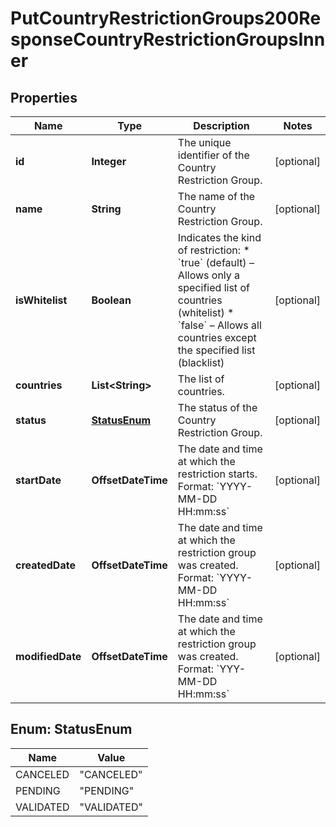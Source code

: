 

# PutCountryRestrictionGroups200ResponseCountryRestrictionGroupsInner


## Properties

| Name | Type | Description | Notes |
|------------ | ------------- | ------------- | -------------|
|**id** | **Integer** | The unique identifier of the Country Restriction Group. |  [optional] |
|**name** | **String** | The name of the Country Restriction Group. |  [optional] |
|**isWhitelist** | **Boolean** | Indicates the kind of restriction:   * &#x60;true&#x60; (default) – Allows only a specified list of countries (whitelist)  * &#x60;false&#x60; – Allows all countries except the specified list (blacklist)  |  [optional] |
|**countries** | **List&lt;String&gt;** | The list of countries. |  [optional] |
|**status** | [**StatusEnum**](#StatusEnum) | The status of the Country Restriction Group. |  [optional] |
|**startDate** | **OffsetDateTime** | The date and time at which the restriction starts.   Format: &#x60;YYYY-MM-DD HH:mm:ss&#x60;  |  [optional] |
|**createdDate** | **OffsetDateTime** | The date and time at which the restriction group was created.  Format: &#x60;YYYY-MM-DD HH:mm:ss&#x60;  |  [optional] |
|**modifiedDate** | **OffsetDateTime** | The date and time at which the restriction group was created.   Format: &#x60;YYY-MM-DD HH:mm:ss&#x60;  |  [optional] |



## Enum: StatusEnum

| Name | Value |
|---- | -----|
| CANCELED | &quot;CANCELED&quot; |
| PENDING | &quot;PENDING&quot; |
| VALIDATED | &quot;VALIDATED&quot; |




